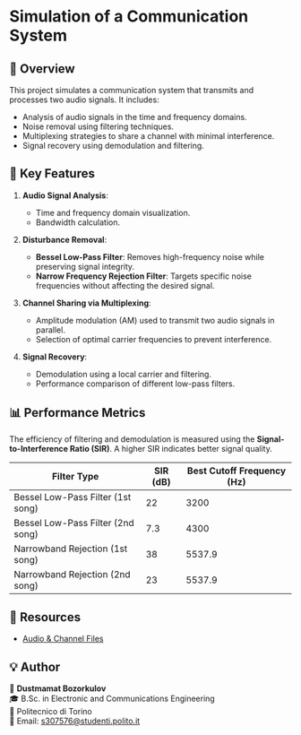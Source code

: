 # Simulation of a Communication System

## 📌 Overview
This project simulates a communication system that transmits and processes two audio signals. It includes:
- Analysis of audio signals in the time and frequency domains.
- Noise removal using filtering techniques.
- Multiplexing strategies to share a channel with minimal interference.
- Signal recovery using demodulation and filtering.


## 🎯 Key Features
1. **Audio Signal Analysis**:
   - Time and frequency domain visualization.
   - Bandwidth calculation.

2. **Disturbance Removal**:
   - **Bessel Low-Pass Filter**: Removes high-frequency noise while preserving signal integrity.
   - **Narrow Frequency Rejection Filter**: Targets specific noise frequencies without affecting the desired signal.

3. **Channel Sharing via Multiplexing**:
   - Amplitude modulation (AM) used to transmit two audio signals in parallel.
   - Selection of optimal carrier frequencies to prevent interference.

4. **Signal Recovery**:
   - Demodulation using a local carrier and filtering.
   - Performance comparison of different low-pass filters.


## 📊 Performance Metrics
The efficiency of filtering and demodulation is measured using the **Signal-to-Interference Ratio (SIR)**. A higher SIR indicates better signal quality. 

| Filter Type                         | SIR (dB) | Best Cutoff Frequency (Hz) |
|--------------------------------------|----------|---------------------------|
| Bessel Low-Pass Filter (1st song)    | 22       | 3200                      |
| Bessel Low-Pass Filter (2nd song)    | 7.3      | 4300                      |
| Narrowband Rejection (1st song)      | 38       | 5537.9                    |
| Narrowband Rejection (2nd song)      | 23       | 5537.9                    |

## 📎 Resources
- [Audio & Channel Files](https://drive.google.com/drive/folders/1rXr1-bNQwBm6VB0d-Prug1Dr7H73kD1Z?usp=drive_link)


## 💡 Author
👤 **Dustmamat Bozorkulov**  
🎓 B.Sc. in Electronic and Communications Engineering  
🏢 Politecnico di Torino  
📧 Email: s307576@studenti.polito.it
